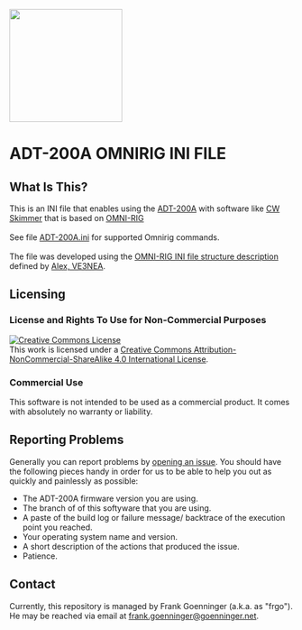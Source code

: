 <img src="https://github.com/dg1sbg/raw/main/images/adt200a.jpg" width="200" height="200"/><h1>
# ADT-200A OMNIRIG INI FILE

## What Is This?
This is an INI file that enables using the [ADT-200A](http://www.adat.ch/) with software like [CW Skimmer](http://www.dxatlas.com/cwskimmer/) that is based on [OMNI-RIG](http://www.dxatlas.com/omnirig/)<br><br>See file [ADT-200A.ini]() for supported Omnirig commands.<br><br>The file was developed using the [OMNI-RIG INI file structure description](http://www.dxatlas.com/OmniRig/IniStru.txt) defined by [Alex, VE3NEA](http://www.dxatlas.com).

## Licensing

### License and Rights To Use for Non-Commercial Purposes
<a rel="license" href="http://creativecommons.org/licenses/by-nc-sa/4.0/"><img alt="Creative Commons License" style="border-width:0" src="https://i.creativecommons.org/l/by-nc-sa/4.0/88x31.png" /></a><br />This work is licensed under a <a rel="license" href="http://creativecommons.org/licenses/by-nc-sa/4.0/">Creative Commons Attribution-NonCommercial-ShareAlike 4.0 International License</a>.

### Commercial Use

This software is not intended to be used as a commercial product. It comes with absolutely no warranty or liability.

## Reporting Problems
Generally you can report problems by [opening an issue](https://github.com/dg1sbg/adt200a-omnirig/issues). You should have the following pieces handy in order for us to be able to help you out as quickly and painlessly as possible:

* The ADT-200A firmware version you are using.
* The branch of of this softyware that you are using.
* A paste of the build log or failure message/ backtrace of the execution point you reached.
* Your operating system name and version.
* A short description of the actions that produced the issue.
* Patience.

## Contact
Currently, this repository is managed by Frank Goenninger (a.k.a. as "frgo"). He may be reached via email at [frank.goenninger@goenninger.net](mailto:frank.goenninger@goenninger.net).
